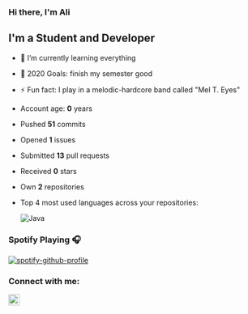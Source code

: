 ### Hi there, I'm Ali


## I'm a Student and Developer

- 🌱 I’m currently learning everything
- 🥅 2020 Goals: finish my semester good
- ⚡ Fun fact: I play in a melodic-hardcore band called "Mel T. Eyes"
- Account age: **0** years
  
- Pushed **51** commits
  
- Opened **1** issues
  
- Submitted **13** pull requests
  
- Received **0** stars
  
-  Own **2** repositories
  
- Top 4 most used languages across your repositories:
  
    ![Java](https://img.shields.io/static/v1?style=flat-square&label=%E2%A0%80&color=555&labelColor=%23b07219&message=Java%EF%B8%B1100%25)
  
### Spotify Playing 🎧

[![spotify-github-profile](https://spotify-github-profile.vercel.app/api/view?uid=1171564581&cover_image=true&theme=default)](https://spotify-github-profile.vercel.app/api/view?uid=1171564581&redirect=true)

### Connect with me:

[<img align="left" alt="alioergey | LinkedIn" width="22px" src="https://cdn.jsdelivr.net/npm/simple-icons@v3/icons/linkedin.svg" />][linkedin]


[linkedin]: https://www.linkedin.com/in/ali-%C3%B6rgey/


